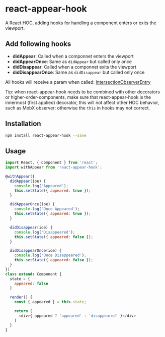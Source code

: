 # react-appear-hook

A React HOC, adding hooks for handling a component enters or exits the viewport.

## Add following hooks

- **didAppear**: Called when a componnet enters the viewport
- **didAppearOnce**: Same as `didAppear` but called only once
- **didDisappear**: Called when a componnet exits the viewport
- **didDisappearOnce**: Same as `didDisappear` but called only once

All hooks will receive a param when called: [IntersectionObserverEntry
](https://developer.mozilla.org/en-US/docs/Web/API/IntersectionObserverEntry)

Tip: when react-appear-hook needs to be combined with other decorators or higher-order-components, make sure that react-appear-hook is the innermost (first applied) decorator, this will not affect other HOC behavior, such as MobX observer; otherwise the `this` in hooks may not correct.

## Installation

```bash
npm install react-appear-hook --save
```

## Usage

```javascript
import React, { Component } from 'react';
import withAppear from 'react-appear-hook';

@withAppear({
  didAppear(ioe) {
    console.log('Appeared');
    this.setState({ appeared: true });
  }

  didAppearOnce(ioe) {
    console.log('Once Appeared');
    this.setState({ appeared: true });
  }

  didDisappear(ioe) {
    console.log('Disappeared');
    this.setState({ appeared: false });
  }

  didDisappearOnce(ioe) {
    console.log('Once Disappeared');
    this.setState({ appeared: false });
  }
})
class extends Component {
  state = {
    appeared: false
  }

  render() {
    const { appeared } = this.state;

    return (
      <div>{ appeared ? 'appeared' : 'disappeared' }</div>
    )
  }
}
```
